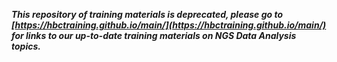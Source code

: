 ***This repository of training materials is deprecated, please go to [https://hbctraining.github.io/main/](https://hbctraining.github.io/main/) for links to our up-to-date training materials on NGS Data Analysis topics.***
